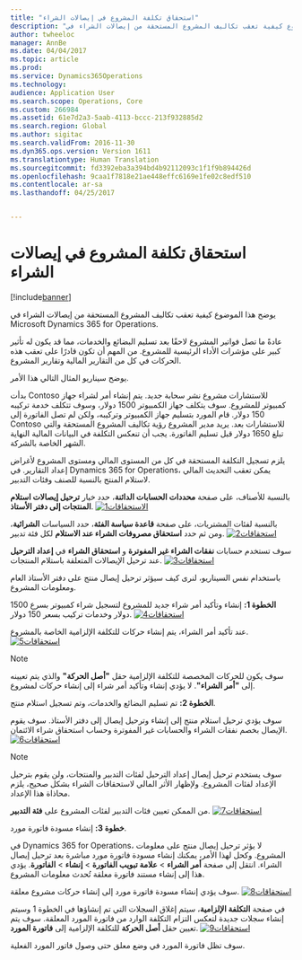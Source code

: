 ```yaml
---
title: "استحقاق تكلفة المشروع في إيصالات الشراء"
description: "يوضح هذا الموضوع كيفية تعقب تكاليف المشروع المستحقة من إيصالات الشراء في Microsoft Dynamics 365 for Operations."
author: twheeloc
manager: AnnBe
ms.date: 04/04/2017
ms.topic: article
ms.prod: 
ms.service: Dynamics365Operations
ms.technology: 
audience: Application User
ms.search.scope: Operations, Core
ms.custom: 266984
ms.assetid: 61e7d2a3-5aab-4113-bccc-213f932885d2
ms.search.region: Global
ms.author: sigitac
ms.search.validFrom: 2016-11-30
ms.dyn365.ops.version: Version 1611
ms.translationtype: Human Translation
ms.sourcegitcommit: fd3392eba3a394bd4b92112093c1f1f9b894426d
ms.openlocfilehash: 9caa1f7818e21ae448effc6169e1fe02c8edf510
ms.contentlocale: ar-sa
ms.lasthandoff: 04/25/2017


---
```


# <a name="project-cost-accrual-on-purchase-receipts"></a>استحقاق تكلفة المشروع في إيصالات الشراء

[!include[banner](../includes/banner.md)]


يوضح هذا الموضوع كيفية تعقب تكاليف المشروع المستحقة من إيصالات الشراء في Microsoft Dynamics 365 for Operations. 

عادةً ما تصل فواتير المشروع لاحقًا بعد تسليم البضائع والخدمات، مما قد يكون له تأثير كبير على مؤشرات الأداء الرئيسية للمشروع. من المهم أن تكون قادرًا على تعقب هذه الحركات في كل من التقارير المالية وتقارير المشروع.

يوضح سيناريو المثال التالي هذا الأمر. 

بدأت Contoso للاستشارات مشروع نشر سحابة جديد. يتم إنشاء أمر لشراء جهاز كمبيوتر للمشروع. سوف يتكلف جهاز الكمبيوتر 1500 دولار، وسوف تتكلف خدمة تركيبه 150 دولار. قام المورد بتسليم جهاز الكمبيوتر وتركيبه، ولكن لم تصل الفاتورة إلى Contoso للاستشارات بعد. يريد مدير المشروع رؤية تكاليف المشروع المستحقة والتي تبلغ 1650 دولار قبل تسليم الفاتورة. يجب أن تنعكس التكلفة في البيانات المالية النهاية الشهر الخاصة بالشركة. 

يلزم تسجيل التكلفة المستحقة في كل من المستوى المالي ومستوى المشروع لأغراض إعداد التقارير. في Dynamics 365 for Operations، يمكن تعقب التحديث المالي لاستلام المنتج بالنسبة للصنف وفئات التدبير. 

بالنسبة للأصناف، على صفحة **محددات الحسابات الدائنة**، حدد خيار **ترحيل إيصالات استلام المنتجات إلى دفتر الأستاذ**.
[![الاستحقاقات1](./media/accruals1-1024x409.png)](./media/accruals1.png) 

بالنسبة لفئات المشتريات، على صفحة **قاعدة سياسة الفئة**، حدد السياسات **الشرائية**، ومن ثم حدد **استحقاق مصروفات الشراء عند الاستلام** لكل فئة تدبير.
[![استحقاقات2](./media/accruals2-1024x569.png)](./media/accruals2.png) 

سوف تستخدم حسابات **نفقات الشراء غير المفوترة** و **استحقاق الشراء** في **إعداد الترحيل** عند ترحيل الإيصالات المتعلقة باستلام المنتجات.
[![استحقاقات3](./media/accruals3-1024x429.png)](./media/accruals3.png) 

باستخدام نفس السيناريو، لنرى كيف سيؤثر ترحيل إيصال منتج على دفتر الأستاذ العام ومعلومات المشروع. 

**الخطوة 1:** إنشاء وتأكيد أمر شراء جديد للمشروع لتسجيل شراء كمبيوتر بسرع 1500 دولار وخدمات تركيب بسعر 150 دولار.
[![استحقاقات4](./media/accruals4-1024x497.png)](./media/accruals4.png) 

عند تأكيد أمر الشراء، يتم إنشاء حركات للتكلفة الإلزامية الخاصة بالمشروع. 
[![استحقاقات5](./media/accruals5-1024x219.png)](./media/accruals5.png) 

> [!NOTE]
> سوف يكون للحركات المخصصة للتكلفة الإلزامية حقل **"أصل الحركة"** والذي يتم تعيينه إلى **"أمر الشراء"**. لا يؤدي إنشاء وتأكيد أمر شراء إلى إنشاء حركات لمشروع. 

**الخطوة 2:** تم تسليم البضائع والخدمات، وتم تسجيل استلام منتج. 

سوف يؤدي ترحيل استلام منتج إلى إنشاء وترحيل إيصال إلى دفتر الأستاذ. سوف يقوم الإيصال بخصم نفقات الشراء والحسابات غير المفوترة وحساب استحقاق شراء الائتمان. 
[![استحقاقات6](./media/accruals6-1024x214.png)](./media/accruals6.png)

> [!NOTE]
> سوف يستخدم ترحيل إيصال إعداد الترحيل لفئات التدبير والمنتجات، ولن يقوم بترحيل الإعداد لفئات المشروع. ولإظهار الأثر المالي لاستحقاقات الشراء بشكل صحيح، يلزم محاذاة هذا الإعداد. 

من الممكن تعيين فئات التدبير لفئات المشروع على **فئة التدبير**.
[![استحقاقات7](./media/accruals7-1024x390.png)](./media/accruals7.png)

**خطوة 3:** إنشاء مسودة فاتورة مورد. 

في Dynamics 365 for Operations، لا يؤثر ترحيل إيصال منتج على معلومات المشروع. وكحل لهذا الأمر، يمكنك إنشاء مسودة فاتورة مورد مباشرة بعد ترحيل إيصال الشراء. انتقل إلى صفحة **أمر الشراء** &gt; **علامة تبويب الفاتورة** &gt; **إنشاء** &gt; **الفاتورة**. يؤدي هذا إلى إنشاء مستند فاتورة معلقة تُحدث معلومات المشروع. 

سوف يؤدي إنشاء مسودة فاتورة مورد إلى إنشاء حركات مشروع معلقة. 
[![استحقاقات8](./media/accruals8-1024x225.png)](./media/accruals8.png) 

في صفحة **التكلفة الإلزامية**، سيتم إغلاق السجلات التي تم إنشاؤها في الخطوة 1 وسيتم إنشاء سجلات جديدة لتعكس التزام التكلفة الوارد من فاتورة المورد المعلقة. سوف يتم تعيين حقل **أصل الحركة** للتكلفة الإلزامية إلى **فاتورة المورد**.
[![استحقاقات9](./media/accruals9-1024x200.png)](./media/accruals9.png)

سوف تظل فاتورة المورد في وضع معلق حتى وصول فاتور المورد الفعلية.




